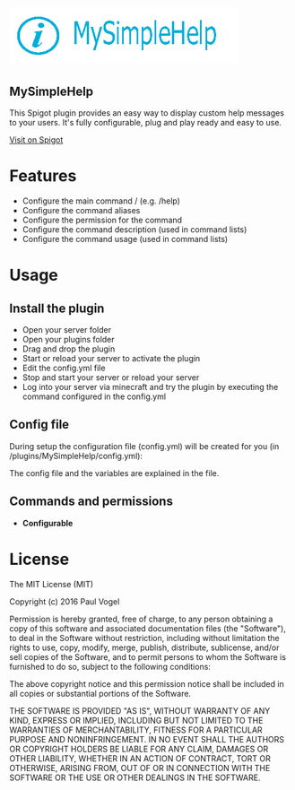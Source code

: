 ![MySimpleHelp](https://github.com/pavog/MySimpleHelp/blob/master/logo.png)
=========

MySimpleHelp
-------------------------------------------------
This Spigot plugin provides an easy way to display custom help messages to your users.
It's fully configurable, plug and play ready and easy to use.

[Visit on Spigot](https://www.spigotmc.org/resources/mysimplehelp.27781/ "MySimpleHelp - Spigot")


# Features
- Configure the main command /<command> (e.g. /help)
- Configure the command aliases
- Configure the permission for the command
- Configure the command description (used in command lists)
- Configure the command usage (used in command lists)

# Usage

## Install the plugin
- Open your server folder
- Open your plugins folder
- Drag and drop the plugin
- Start or reload your server to activate the plugin
- Edit the config.yml file
- Stop and start your server or reload your server
- Log into your server via minecraft and try the plugin by executing the command configured in the config.yml

## Config file
During setup the configuration file (config.yml) will be created for you (in /plugins/MySimpleHelp/config.yml):

The config file and the variables are explained in the file.


## Commands and permissions
- **Configurable** 

# License
The MIT License (MIT)

Copyright (c) 2016 Paul Vogel

Permission is hereby granted, free of charge, to any person obtaining a copy
of this software and associated documentation files (the "Software"), to deal
in the Software without restriction, including without limitation the rights
to use, copy, modify, merge, publish, distribute, sublicense, and/or sell
copies of the Software, and to permit persons to whom the Software is
furnished to do so, subject to the following conditions:

The above copyright notice and this permission notice shall be included in
all copies or substantial portions of the Software.

THE SOFTWARE IS PROVIDED "AS IS", WITHOUT WARRANTY OF ANY KIND, EXPRESS OR
IMPLIED, INCLUDING BUT NOT LIMITED TO THE WARRANTIES OF MERCHANTABILITY,
FITNESS FOR A PARTICULAR PURPOSE AND NONINFRINGEMENT. IN NO EVENT SHALL THE
AUTHORS OR COPYRIGHT HOLDERS BE LIABLE FOR ANY CLAIM, DAMAGES OR OTHER
LIABILITY, WHETHER IN AN ACTION OF CONTRACT, TORT OR OTHERWISE, ARISING FROM,
OUT OF OR IN CONNECTION WITH THE SOFTWARE OR THE USE OR OTHER DEALINGS IN
THE SOFTWARE.

